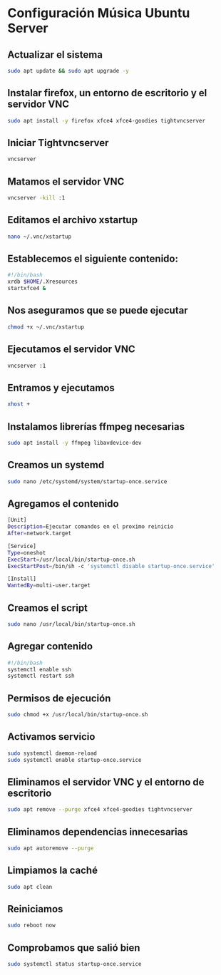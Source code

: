 # Configuración Música Ubuntu Server

## Actualizar el sistema
```bash
sudo apt update && sudo apt upgrade -y
```

## Instalar firefox, un entorno de escritorio y el servidor VNC
```bash
sudo apt install -y firefox xfce4 xfce4-goodies tightvncserver
```

## Iniciar Tightvncserver
```bash
vncserver
```

## Matamos el servidor VNC
```bash
vncserver -kill :1
```

## Editamos el archivo xstartup
```bash
nano ~/.vnc/xstartup
```

## Establecemos el siguiente contenido:
```bash
#!/bin/bash
xrdb $HOME/.Xresources
startxfce4 &
```

## Nos aseguramos que se puede ejecutar
```bash
chmod +x ~/.vnc/xstartup
```

## Ejecutamos el servidor VNC
```bash
vncserver :1
```

## Entramos y ejecutamos
```bash
xhost +
```

## Instalamos librerías ffmpeg necesarias
```bash
sudo apt install -y ffmpeg libavdevice-dev
```

## Creamos un systemd
```bash
sudo nano /etc/systemd/system/startup-once.service
```

## Agregamos el contenido
```bash
[Unit]
Description=Ejecutar comandos en el proximo reinicio
After=network.target

[Service]
Type=oneshot
ExecStart=/usr/local/bin/startup-once.sh
ExecStartPost=/bin/sh -c 'systemctl disable startup-once.service'

[Install]
WantedBy=multi-user.target
```

## Creamos el script
```bash
sudo nano /usr/local/bin/startup-once.sh
```

## Agregar contenido
```bash
#!/bin/bash
systemctl enable ssh
systemctl restart ssh
```

## Permisos de ejecución
```bash
sudo chmod +x /usr/local/bin/startup-once.sh
```

## Activamos servicio
```bash
sudo systemctl daemon-reload
sudo systemctl enable startup-once.service
```

## Eliminamos el servidor VNC y el entorno de escritorio
```bash
sudo apt remove --purge xfce4 xfce4-goodies tightvncserver
```

## Eliminamos dependencias innecesarias
```bash
sudo apt autoremove --purge
```

## Limpiamos la caché 
```bash
sudo apt clean
```

## Reiniciamos
```bash
sudo reboot now
```

## Comprobamos que salió bien
```bash
sudo systemctl status startup-once.service
```